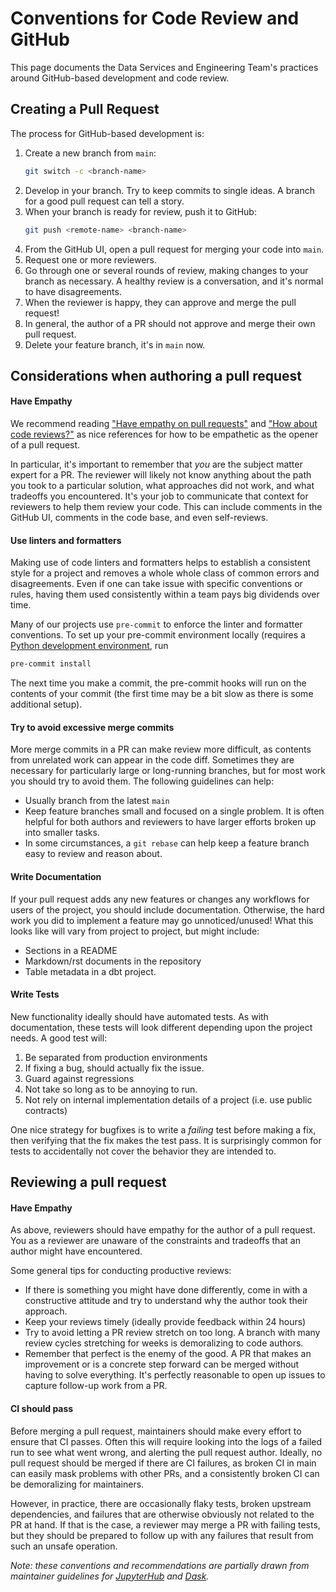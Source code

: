 # Conventions for Code Review and GitHub

This page documents the Data Services and Engineering Team's practices around GitHub-based development and code review.

## Creating a Pull Request

The process for GitHub-based development is:

1. Create a new branch from `main`:
    ```bash
    git switch -c <branch-name>
    ```
1. Develop in your branch. Try to keep commits to single ideas. A branch for a good pull request can tell a story.
1. When your branch is ready for review, push it to GitHub:
    ```bash
    git push <remote-name> <branch-name>
    ```
1. From the GitHub UI, open a pull request for merging your code into `main`.
1. Request one or more reviewers.
1. Go through one or several rounds of review, making changes to your branch as necessary. A healthy review is a conversation, and it's normal to have disagreements.
1. When the reviewer is happy, they can approve and merge the pull request!
1. In general, the author of a PR should not approve and merge their own pull request.
1. Delete your feature branch, it's in `main` now.

## Considerations when authoring a pull request

#### Have Empathy

We recommend reading ["Have empathy on pull requests"](https://slack.engineering/on-empathy-pull-requests/)
and ["How about code reviews?"](https://slack.engineering/how-about-code-reviews/)
as nice references for how to be empathetic as the opener of a pull request.

In particular, it's important to remember that *you* are the subject matter expert for a PR.
The reviewer will likely not know anything about the path you took to a particular solution,
what approaches did not work, and what tradeoffs you encountered.
It's your job to communicate that context for reviewers to help them review your code.
This can include comments in the GitHub UI, comments in the code base, and even self-reviews.

#### Use linters and formatters

Making use of code linters and formatters helps to establish a consistent style for a project
and removes a whole whole class of common errors and disagreements.
Even if one can take issue with specific conventions or rules,
having them used consistently within a team pays big dividends over time.

Many of our projects use `pre-commit` to enforce the linter and formatter conventions.
To set up your pre-commit environment locally (requires a [Python development environment](./local-setup.md#install-dependencies), run

```bash
pre-commit install
```

The next time you make a commit, the pre-commit hooks will run on the contents of your commit
(the first time may be a bit slow as there is some additional setup).

#### Try to avoid excessive merge commits

More merge commits in a PR can make review more difficult,
as contents from unrelated work can appear in the code diff.
Sometimes they are necessary for particularly large or long-running branches,
but for most work you should try to avoid them.
The following guidelines can help:

* Usually branch from the latest `main`
* Keep feature branches small and focused on a single problem. It is often helpful for both authors and reviewers to have larger efforts broken up into smaller tasks.
* In some circumstances, a `git rebase` can help keep a feature branch easy to review and reason about.

#### Write Documentation

If your pull request adds any new features or changes any workflows for users
of the project, you should include documentation.
Otherwise, the hard work you did to implement a feature may go unnoticed/unused!
What this looks like will vary from project to project, but might include:

* Sections in a README
* Markdown/rst documents in the repository
* Table metadata in a dbt project.

#### Write Tests

New functionality ideally should have automated tests.
As with documentation, these tests will look different depending upon the project needs.
A good test will:

1. Be separated from production environments
1. If fixing a bug, should actually fix the issue.
1. Guard against regressions
1. Not take so long as to be annoying to run.
1. Not rely on internal implementation details of a project (i.e. use public contracts)

One nice strategy for bugfixes is to write a *failing* test before making a fix,
then verifying that the fix makes the test pass.
It is surprisingly common for tests to accidentally not cover the behavior they are intended to.

## Reviewing a pull request

#### Have Empathy

As above, reviewers should have empathy for the author of a pull request.
You as a reviewer are unaware of the constraints and tradeoffs that an author might have encountered.

Some general tips for conducting productive reviews:

* If there is something you might have done differently, come in with a constructive attitude and try to understand why the author took their approach.
* Keep your reviews timely (ideally provide feedback within 24 hours)
* Try to avoid letting a PR review stretch on too long. A branch with many review cycles stretching for weeks is demoralizing to code authors.
* Remember that perfect is the enemy of the good. A PR that makes an improvement or is a concrete step forward can be merged without having to solve everything. It's perfectly reasonable to open up issues to capture follow-up work from a PR.

#### CI should pass

Before merging a pull request, maintainers should make every effort to ensure that CI passes.
Often this will require looking into the logs of a failed run to see what went wrong,
and alerting the pull request author.
Ideally, no pull request should be merged if there are CI failures,
as broken CI in main can easily mask problems with other PRs,
and a consistently broken CI can be demoralizing for maintainers.

However, in practice, there are occasionally flaky tests,
broken upstream dependencies, and failures that are otherwise obviously not related to the PR at hand.
If that is the case, a reviewer may merge a PR with failing tests,
but they should be prepared to follow up with any failures that result from such an unsafe operation.


*Note: these conventions and recommendations are partially drawn from maintainer guidelines for
[JupyterHub](https://tljh.jupyter.org/en/latest/contributing/code-review.html) and
[Dask](https://docs.dask.org/en/stable/maintainers.html).*
